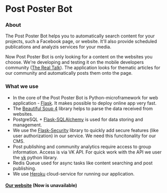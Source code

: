 # Post Poster Bot

### About

The Post Poster Bot helps you to automatically search content for your projects, such a Facebook page, or website. It'll also provide scheduled publications and analyzis services for your media. 

Now Post Poster Bot is only looking for a content on the websites you choose. We're developing and testing it 
on the mobile developers community ([The Real Talk](https://vk.com/therealtalkme)). The application looks for thematic articles for our community and automatically posts them onto the page.

### What we use

 + In the core of the Post Poster Bot is Python-microframework for web application - [Flask](https://github.com/pallets/flask).
It makes possible to deploy online app very fast.
 + The [Beautiful Soup 4](https://pypi.python.org/pypi/beautifulsoup4) library helps to parse the data received from websites. 
 + PostgreSQL + [Flask-SQLAlchemy](https://github.com/mitsuhiko/flask-sqlalchemy) is used for data storing and management.
 + We use the [Flask-Security](https://github.com/mattupstate/flask-security) library to quickly add secure features 
(like user authorization) in our service. We need this funcitonality for our CMS.
 + Post publishing and community analytics require access to group information. Access is via VK API. For quick work with the API
   we user the [vk](https://github.com/dimka665/vk) python library. 
 + Redis Queue used for async tasks like content searching and post publishing.
 + We use [Heroku](heroku.com) cloud-service for running our application.

#### [Our website](https://postposterbot.herokuapp.com/) (Now is unavailable)
